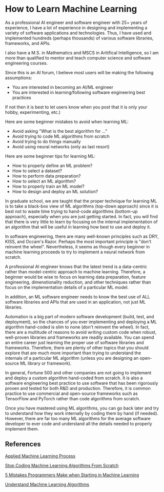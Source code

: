 # How to Learn Machine Learning

As a professional AI engineer and software engineer with 25+ years of experience, I have a lot of experience in designing and implementing a variety of software applications and technologies. Thus, I have used and implemented hundreds (perhaps thousands) of various software libraries, frameworks, and APIs. 

I also have a M.S. in Mathematics and MSCS in Aritifical Intelligence, so I am more than qualified to mentor and teach computer science and software engineering courses.

Since this is an AI forum, I believe most users will be making the following assumptions:

- You are interested in becoming an AI/ML engineer
- You are interested in learning/following software engineering best practices

If not then it is best to let users know when you post that it is only your hobby, experimenting, etc.)

Here are some beginner mistakes to avoid when learning ML:

- Avoid asking "What is the best algorithm for ..."
- Avoid trying to code ML algorithms from scratch
- Avoid trying to do things manually
- Avoid using neural networks (only as last resort)

Here are some beginner tips for learning ML:

- How to properly define an ML problem?
- How to select a dataset?
- How to perform data preparation?
- How to select an ML algorithm?
- How to properly train an ML model?
- How to design and deploy an ML solution?


In graduate school, we are taught that the proper technique for learning ML is to take a black-box view of ML algorithms (top-down approach) since it is best not to waste time trying to hand-code algorithms (bottom-up approach), especially when you are just getting started. In fact, you will find that there is very little to learn by focusing on the internal implementation of an algorithm that will be useful in learning how best to use and deploy it.

In software engineering, there are many well-known principles such as DRY, KISS, and Occam's Razor. Perhaps the most important principle is "don't reinvent the wheel". Nevertheless, it seems as though every beginner in machine learning proceeds to try to implement a neural network from scratch.

A professional AI engineer knows that the latest trend is a data-centric rather than model-centric approach to machine learning. Therefore, a beginner would be wise to focus on learning data preparation, feature engineering, dimenstionality reduction, and other techniques rather than focus on the implementation details of a particular ML model.

In addition, an ML software engineer needs to know the best use of ALL software libraries and APIs that are used in an application, not just ML libraries. 


Automation is a big part of modern software development (build, test, and deployment), so the chances of you ever implementing and deploying a ML algorithm hand-coded is slim to none (don't reinvent the wheel). In fact, there are a multitude of reasons to avoid writing custom code when robust, well-proven libraries and frameworks are readily available. You can spend an entire career just learning the proper use of software libraries and frameworks. Therefore, there are plenty of other topics that you should explore that are much more important than trying to understand the internals of a particular ML algorithm (unless you are designing an open-source ML library or framework).


In general, Fortune 500 and other companies are not going to implement and deploy a custom algorithm hand-coded from scratch. It is also a software engineering best practice to  use software that has been rigorously proven and tested for both R&D and production. Therefore, it is common practice to use commercial and open-source frameworks such as TensorFlow and PyTorch rather than code algorithms from scratch.

Once you have mastered using ML algorithms, you can go back later and try to understand how they work internally by coding them by hand (if needed). However, there are far too many ML algorithms for the average software developer to ever code and understand all the details needed to properly implement them.



## References

[Applied Machine Learning Process](https://machinelearningmastery.com/start-here/#process)

[Stop Coding Machine Learning Algorithms From Scratch](https://machinelearningmastery.com/dont-implement-machine-learning-algorithms/)

[5 Mistakes Programmers Make when Starting in Machine Learning](https://machinelearningmastery.com/mistakes-programmers-make-when-starting-in-machine-learning/)

[Understand Machine Learning Algorithms](https://machinelearningmastery.com/start-here/#statistical_methods)



